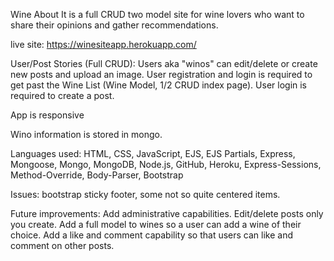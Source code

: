 Wine About It is a full CRUD two model site for wine lovers who want to share their opinions and gather recommendations.

live site: https://winesiteapp.herokuapp.com/

User/Post Stories (Full CRUD):
 Users aka "winos" can edit/delete or create new posts and upload an image. User registration and login is required to get past the Wine List (Wine Model, 1/2 CRUD index page). User login is required to create a post.

 App is responsive

Wino information is stored in mongo.

Languages used: HTML, CSS, JavaScript, EJS, EJS Partials, Express, Mongoose, Mongo, MongoDB, Node.js,  GitHub, Heroku, Express-Sessions, Method-Override, Body-Parser, Bootstrap

Issues: bootstrap sticky footer, some not so quite centered items.

Future improvements:
Add administrative capabilities.
Edit/delete posts only you create.
Add a full model to wines so a user can add a wine of their choice.
Add a like and comment capability so that users can like and comment on other posts.
